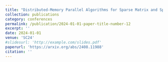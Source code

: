 ```yaml
---
title: "Distributed-Memory Parallel Algorithms for Sparse Matrix and Sparse Tall-and-Skinny Matrix Multiplication"
collection: publications
category: conferences
permalink: /publication/2024-01-01-paper-title-number-12
excerpt: ''
date: 2024-01-01
venue: 'SC24'
#slidesurl: 'http://example.com/slides.pdf'
paperurl: 'https://arxiv.org/abs/2408.11988'
citation: ''
---
```


